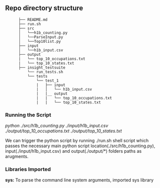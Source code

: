 ## Repo directory structure
```
      ├── README.md 
      ├── run.sh
      ├── src
      │   └──h1b_counting.py
      │   └──ParseInput.py
      │   └──Top10list.py
      ├── input
      │   └──h1b_input.csv
      ├── output
      |   └── top_10_occupations.txt
      |   └── top_10_states.txt
      ├── insight_testsuite
          └── run_tests.sh
          └── tests
              └── test_1
              |   ├── input
              |   │   └── h1b_input.csv
              |   |__ output
              |   |   └── top_10_occupations.txt
              |   |   └── top_10_states.txt
```
### Running the Script

*python ./src/h1b_counting.py ./input/h1b_input.csv ./output/top_10_occupations.txt ./output/top_10_states.txt*

We can trigger the python script by running ./run.sh shell script which passes the necessary main python script location(./src/h1b_counting.py), input(./input/h1b_input.csv) and output(./output/*) folders paths as arugments. 

### Libraries Imported
**sys:** To parse the command line system arguments, imported sys library

